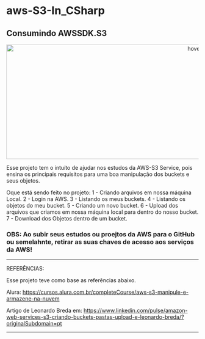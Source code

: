 # aws-S3-In_CSharp
<h2>Consumindo AWSSDK.S3</h2>

<p align="center">
  <img src="https://bela-estudo-s3.s3.sa-east-1.amazonaws.com/AWSS3.png" width="1000" height="300" title="hover text">
</p>

Esse projeto tem o intuíto de ajudar nos estudos da AWS-S3  Service, pois ensina os principais requisitos para uma boa manipulação dos buckets e seus objetos.

Oque está sendo feito no projeto:
1 - Criando arquivos em nossa máquina Local.
2 - Login na AWS.
3 - Listando os meus buckets.
4 - Listando os objetos do meu bucket.
5 - Criando um novo bucket.
6 - Upload dos arquivos que criamos em nossa máquina local para dentro do nosso bucket.
7 - Download dos Objetos dentro de um bucket.

<h3>OBS: Ao subir seus estudos ou proejtos da AWS para o GitHub ou semelahnte, retirar as suas chaves de acesso aos serviços da AWS!</h3>

-----------------------------------------------------------------------------------------------------------------------------------------------------------------------------
REFERÊNCIAS:

Esse projeto teve como base as referências abaixo.

Alura: https://cursos.alura.com.br/completeCourse/aws-s3-manipule-e-armazene-na-nuvem

Artigo de Leonardo Breda em:  https://www.linkedin.com/pulse/amazon-web-services-s3-criando-buckets-pastas-upload-e-leonardo-breda/?originalSubdomain=pt

-----------------------------------------------------------------------------------------------------------------------------------------------------------------------------
